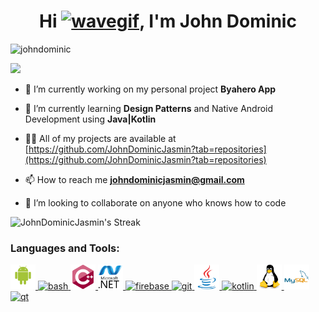 

<h1 align="center">Hi <a href="https://emoji.gg/emoji/wavegif_1860"><img src="https://emoji.gg/assets/emoji/wavegif_1860.gif" width="64px" height="64px" alt="wavegif"></a>, I'm John Dominic</h1>
<p align="left"> <img src="https://komarev.com/ghpvc/?username=johndominic&label=Profile%20views&color=0e75b6&style=flat" alt="johndominic" /> </p>

![](https://github.com/JohnDominicJasmin/JohnDominicJasmin/blob/main/YTYL0J6.gif)

- 🔭 I’m currently working on my personal project **Byahero App**

- 🌱 I’m currently learning **Design Patterns** and Native Android Development using **Java|Kotlin** 

- 👨‍💻 All of my projects are available at [https://github.com/JohnDominicJasmin?tab=repositories](https://github.com/JohnDominicJasmin?tab=repositories)

- 📫 How to reach me **johndominicjasmin@gmail.com** 

- 👯 I’m looking to collaborate on anyone who knows how to code


![JohnDominicJasmin's Streak](https://github-readme-streak-stats.herokuapp.com/?user=JohnDominicJasmin&theme=vue-dark&hide_border=false)



<h3 align="left">Languages and Tools:</h3>
<p align="left"> <a href="https://developer.android.com" target="_blank"> <img src="https://raw.githubusercontent.com/devicons/devicon/master/icons/android/android-original-wordmark.svg" alt="android" width="40" height="40"/> </a> <a href="https://www.gnu.org/software/bash/" target="_blank"> <img src="https://www.vectorlogo.zone/logos/gnu_bash/gnu_bash-icon.svg" alt="bash" width="40" height="40"/> </a> <a href="https://www.w3schools.com/cpp/" target="_blank"> <img src="https://raw.githubusercontent.com/devicons/devicon/master/icons/cplusplus/cplusplus-original.svg" alt="cplusplus" width="40" height="40"/> </a> <a href="https://dotnet.microsoft.com/" target="_blank"> <img src="https://raw.githubusercontent.com/devicons/devicon/master/icons/dot-net/dot-net-original-wordmark.svg" alt="dotnet" width="40" height="40"/> </a> <a href="https://firebase.google.com/" target="_blank"> <img src="https://www.vectorlogo.zone/logos/firebase/firebase-icon.svg" alt="firebase" width="40" height="40"/> </a> <a href="https://git-scm.com/" target="_blank"> <img src="https://www.vectorlogo.zone/logos/git-scm/git-scm-icon.svg" alt="git" width="40" height="40"/> </a> <a href="https://www.java.com" target="_blank"> <img src="https://raw.githubusercontent.com/devicons/devicon/master/icons/java/java-original.svg" alt="java" width="40" height="40"/> </a> <a href="https://kotlinlang.org" target="_blank"> <img src="https://www.vectorlogo.zone/logos/kotlinlang/kotlinlang-icon.svg" alt="kotlin" width="40" height="40"/> </a> <a href="https://www.linux.org/" target="_blank"> <img src="https://raw.githubusercontent.com/devicons/devicon/master/icons/linux/linux-original.svg" alt="linux" width="40" height="40"/> </a> <a href="https://www.mysql.com/" target="_blank"> <img src="https://raw.githubusercontent.com/devicons/devicon/master/icons/mysql/mysql-original-wordmark.svg" alt="mysql" width="40" height="40"/> </a> <a href="https://www.qt.io/" target="_blank"> <img src="https://upload.wikimedia.org/wikipedia/commons/0/0b/Qt_logo_2016.svg" alt="qt" width="40" height="40"/> </a> </p>



